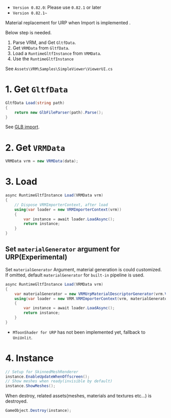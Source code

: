 * `Version 0.82.0`: Please use  `0.82.1` or later
* `Version 0.82.1~`

Material replacement for URP when Import is implemented .

Below step is needed.

1. Parse VRM, and Get `GltfData`.
1. Get `VRMData` from `GltfData`.
1. Load a `RuntimeGltfInstance` from `VRMData`.
1. Use the `RuntimeGltfInstance`

See `Assets\VRM\Samples\SimpleViewer\ViewerUI.cs`

# 1. Get `GltfData`

```cs
GltfData Load(string path)
{
    return new GlbFileParser(path).Parse();
}
```

See [GLB import](../gltf/0_82_glb_import.md).

# 2. Get `VRMData`

```cs
VRMData vrm = new VRMData(data);
```

# 3. Load

```cs
async RuntimeGltfInstance Load(VRMData vrm)
{
    // Dispose VRMImporterContext, after load
    using(var loader = new VRMImporterContext(vrm))
    {
        var instance = await loader.LoadAsync();
        return instance;
    }
}
```

## Set `materialGenerator` argument for URP(Experimental)

Set `materialGenerator` Argument, material generation is could customized.
If omitted, default `materialGenerator` for `built-in` pipeline is used.

```cs
async RuntimeGltfInstance Load(VRMData vrm)
{
    var materialGenerator = new VRMUrpMaterialDescriptorGenerator(vrm.VrmExtension);
    using(var loader = new VRM.VRMImporterContext(vrm, materialGenerator: materialGenerator))
    {
        var instance = await loader.LoadAsync();
        return instance;
    }
}
```

* `MToonShader for URP` has not been implemented yet, fallback to `UniUnlit`.

# 4. Instance


```cs
// Setup for SkinnedMeshRenderer
instance.EnableUpdateWhenOffscreen();
// Show meshes when ready(invisible by default)
instance.ShowMeshes();
```

When destroy, related assets(meshes, materials and textures etc...) is destroyed.

```cs
GameObject.Destroy(instance);
```
